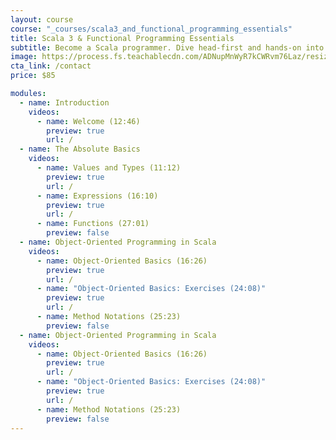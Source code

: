 ```yaml
---
layout: course
course: "_courses/scala3_and_functional_programming_essentials"
title: Scala 3 & Functional Programming Essentials
subtitle: Become a Scala programmer. Dive head-first and hands-on into the fundamentals of Scala and functional programming.
image: https://process.fs.teachablecdn.com/ADNupMnWyR7kCWRvm76Laz/resize=width:705/https://www.filepicker.io/api/file/RvxMhRHKTY6wDoHGZepd
cta_link: /contact
price: $85

modules:
  - name: Introduction
    videos:
      - name: Welcome (12:46)
        preview: true
        url: /
  - name: The Absolute Basics
    videos:
      - name: Values and Types (11:12)
        preview: true
        url: /
      - name: Expressions (16:10)
        preview: true
        url: /
      - name: Functions (27:01)
        preview: false
  - name: Object-Oriented Programming in Scala
    videos:
      - name: Object-Oriented Basics (16:26)
        preview: true
        url: /
      - name: "Object-Oriented Basics: Exercises (24:08)"
        preview: true
        url: /
      - name: Method Notations (25:23)
        preview: false
  - name: Object-Oriented Programming in Scala
    videos:
      - name: Object-Oriented Basics (16:26)
        preview: true
        url: /
      - name: "Object-Oriented Basics: Exercises (24:08)"
        preview: true
        url: /
      - name: Method Notations (25:23)
        preview: false
---
```


